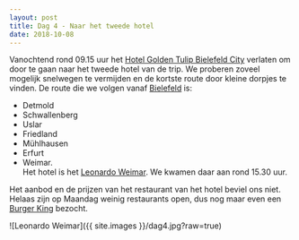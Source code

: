 ```yaml
---
layout: post
title: Dag 4 - Naar het tweede hotel
date: 2018-10-08
---
```

Vanochtend rond 09.15 uur het [Hotel Golden Tulip Bielefeld City](https://bielefeld-city.goldentulip.com/nl-nl/) verlaten om door te gaan naar het tweede hotel van de trip. We proberen zoveel mogelijk snelwegen te vermijden en de kortste route door kleine dorpjes te vinden. De route die we volgen vanaf  [Bielefeld](https://nl.m.wikipedia.org/wiki/Bielefeld) is:
* Detmold
* Schwallenberg
* Uslar
* Friedland
* Mühlhausen
* Erfurt
* Weimar.  
Het hotel is het [Leonardo Weimar](https://www.leonardo-hotels.nl/leonardo-hotel-weimar). We kwamen daar aan rond 15.30 uur.  

Het aanbod en de prijzen van het restaurant van het hotel beviel ons niet. Helaas zijn op Maandag weinig restaurants open, dus nog maar even een [Burger King](https://www.burgerking.de) bezocht. 


![Leonardo Weimar]({{ site.images }}/dag4.jpg?raw=true)
